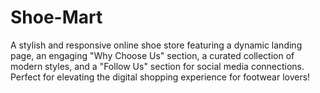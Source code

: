 # Shoe-Mart
A stylish and responsive online shoe store featuring a dynamic landing page, an engaging "Why Choose Us" section, a curated collection of modern styles, and a "Follow Us" section for social media connections. Perfect for elevating the digital shopping experience for footwear lovers!
